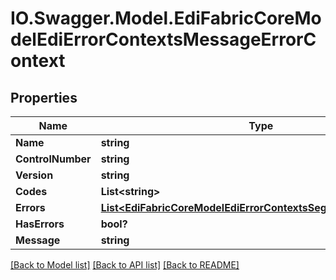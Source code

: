 # IO.Swagger.Model.EdiFabricCoreModelEdiErrorContextsMessageErrorContext
## Properties

Name | Type | Description | Notes
------------ | ------------- | ------------- | -------------
**Name** | **string** |  | [optional] 
**ControlNumber** | **string** |  | [optional] 
**Version** | **string** |  | [optional] 
**Codes** | **List&lt;string&gt;** |  | [optional] 
**Errors** | [**List&lt;EdiFabricCoreModelEdiErrorContextsSegmentErrorContext&gt;**](EdiFabricCoreModelEdiErrorContextsSegmentErrorContext.md) |  | [optional] 
**HasErrors** | **bool?** |  | [optional] 
**Message** | **string** |  | [optional] 

[[Back to Model list]](../README.md#documentation-for-models) [[Back to API list]](../README.md#documentation-for-api-endpoints) [[Back to README]](../README.md)

